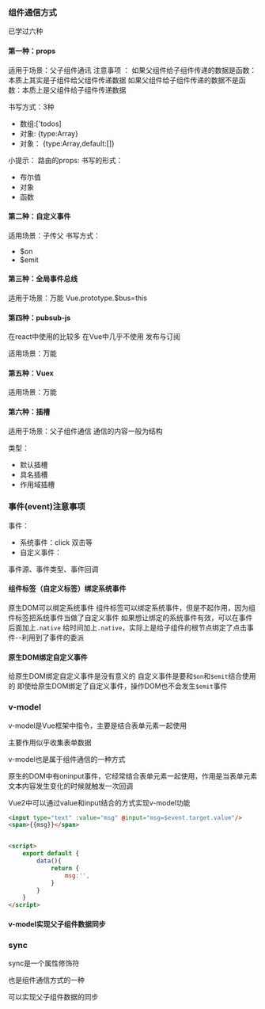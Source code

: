 ### 组件通信方式
已学过六种

#### 第一种：props
适用于场景：父子组件通讯
注意事项 ：
如果父组件给子组件传递的数据是函数：本质上其实是子组件给父组件传递数据
如果父组件给子组件传递的数据不是函数：本质上是父组件给子组件传递数据

书写方式：3种

- 数组:['todos]
- 对象: {type:Array}
- 对象： {type:Array,default:[]}

小提示：
路由的props:
书写的形式：
- 布尔值
- 对象
- 函数

#### 第二种：自定义事件
适用场景：子传父
书写方式：
- $on
- $emit

#### 第三种：全局事件总线
适用于场景：万能
Vue.prototype.$bus=this

#### 第四种：pubsub-js
在react中使用的比较多
在Vue中几乎不使用
发布与订阅

适用场景：万能

#### 第五种：Vuex
适用场景：万能

#### 第六种：插槽
适用于场景：父子组件通信
通信的内容一般为结构

类型：
- 默认插槽
- 具名插槽
- 作用域插槽



### 事件(event)注意事项
事件：
- 系统事件：click 双击等
- 自定义事件：

事件源、事件类型、事件回调

#### 组件标签（自定义标签）绑定系统事件
原生DOM可以绑定系统事件
组件标签可以绑定系统事件，但是不起作用，因为组件标签把系统事件当做了自定义事件
如果想让绑定的系统事件有效，可以在事件后面加上`.native`
给时间加上`.native`，实际上是给子组件的根节点绑定了点击事件--利用到了事件的委派

#### 原生DOM绑定自定义事件

给原生DOM绑定自定义事件是没有意义的
自定义事件是要和`$on`和`$emit`结合使用的
即使给原生DOM绑定了自定义事件，操作DOM也不会发生`$emit`事件


### v-model

v-model是Vue框架中指令，主要是结合表单元素一起使用

主要作用似乎收集表单数据

v-model也是属于组件通信的一种方式

原生的DOM中有oninput事件，它经常结合表单元素一起使用，作用是当表单元素文本内容发生变化的时候就触发一次回调


Vue2中可以通过value和input结合的方式实现v-model功能

```html
<input type="text" :value="msg" @input="msg=$event.target.value"/>
<span>{{msg}}</span>


<script>
    export default {
        data(){
            return {
                msg:'',
            }
        }
    }
</script>
```
#### v-model实现父子组件数据同步


### sync

sync是一个属性修饰符

也是组件通信方式的一种

可以实现父子组件数据的同步


